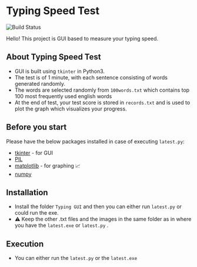 # Typing Speed Test

![Build Status](https://img.shields.io/badge/build%20-complete-green)

Hello!
This project is GUI based to measure your typing speed.

## About Typing Speed Test
 -  GUI is built using ```tkinter``` in Python3.
 -  The test is of 1 minute, with each sentence consisting of words generated randomly.
 -  The words are selected randomly from ```100words.txt``` which contains top 100 most frequently used english words
 -  At the end of test, your test score is stored in ```records.txt``` and is used to plot the graph which visualizes your progress.

## Before you start
 Please have the below packages installed in case of executing ```latest.py```:
 - [tkinter](https://docs.python.org/3/library/tkinter.html) - for GUI 
 - [PIL](https://pypi.org/project/Pillow/) 
 - [matplotlib](https://matplotlib.org/) - for graphing 📈
 - [numpy](https://numpy.org/) 


## Installation
 - Install the folder ```Typing GUI``` and then you can either run ```latest.py``` or could run the exe.
 - ⚠️ Keep the other .txt files and the images in the same folder as in where you have the  ```latest.exe``` or ```latest.py``` .


## Execution
 - You can either run the ```latest.py``` or the ```latest.exe```